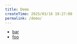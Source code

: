 ```yaml
---
title: Demo
createTime: 2025/03/16 19:27:08
permalink: /demo/
---
```


- [bar](./bar.md)
- [foo](./foo.md)
